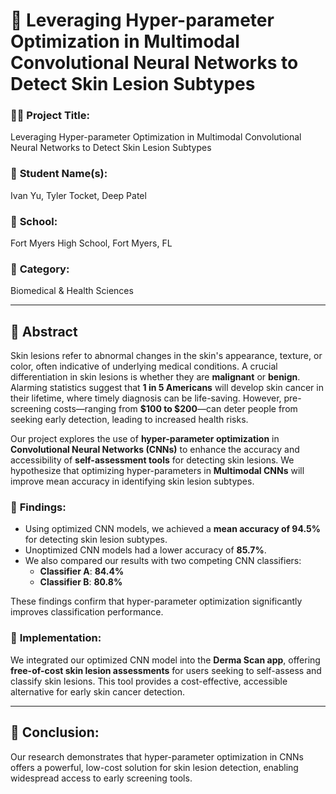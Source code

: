 # 🚀 Leveraging Hyper-parameter Optimization in Multimodal Convolutional Neural Networks to Detect Skin Lesion Subtypes

### 👨‍🔬 **Project Title**: 
Leveraging Hyper-parameter Optimization in Multimodal Convolutional Neural Networks to Detect Skin Lesion Subtypes

### 👥 **Student Name(s)**: 
Ivan Yu, Tyler Tocket, Deep Patel

### 🏫 **School**: 
Fort Myers High School, Fort Myers, FL

### 🧬 **Category**: 
Biomedical & Health Sciences

---

## 📜 **Abstract**

Skin lesions refer to abnormal changes in the skin's appearance, texture, or color, often indicative of underlying medical conditions. A crucial differentiation in skin lesions is whether they are **malignant** or **benign**. Alarming statistics suggest that **1 in 5 Americans** will develop skin cancer in their lifetime, where timely diagnosis can be life-saving. However, pre-screening costs—ranging from **$100 to $200**—can deter people from seeking early detection, leading to increased health risks. 

Our project explores the use of **hyper-parameter optimization** in **Convolutional Neural Networks (CNNs)** to enhance the accuracy and accessibility of **self-assessment tools** for detecting skin lesions. We hypothesize that optimizing hyper-parameters in **Multimodal CNNs** will improve mean accuracy in identifying skin lesion subtypes. 

### 🔬 **Findings**:
- Using optimized CNN models, we achieved a **mean accuracy of 94.5%** for detecting skin lesion subtypes.
- Unoptimized CNN models had a lower accuracy of **85.7%**.
- We also compared our results with two competing CNN classifiers:
  - **Classifier A**: **84.4%**
  - **Classifier B**: **80.8%**

These findings confirm that hyper-parameter optimization significantly improves classification performance.

### 📱 **Implementation**:
We integrated our optimized CNN model into the **Derma Scan app**, offering **free-of-cost skin lesion assessments** for users seeking to self-assess and classify skin lesions. This tool provides a cost-effective, accessible alternative for early skin cancer detection.

---

## 🚀 **Conclusion**:
Our research demonstrates that hyper-parameter optimization in CNNs offers a powerful, low-cost solution for skin lesion detection, enabling widespread access to early screening tools.
